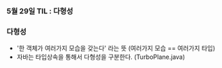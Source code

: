 ### 5월 29일 TIL : 다형성

### 다형성
- '한 객체가 여러가지 모습을 갖는다' 라는 뜻 (여러가지 모습 == 여러가지 타입)
-  자바는 타입상속을 통해서 다형성을 구분한다. (TurboPlane.java)